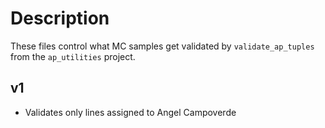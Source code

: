 # Description

These files control what MC samples get validated by `validate_ap_tuples` from the `ap_utilities` project.

## v1
- Validates only lines assigned to Angel Campoverde

